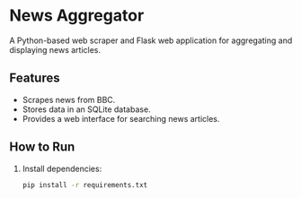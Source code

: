 # News Aggregator

A Python-based web scraper and Flask web application for aggregating and displaying news articles.

## Features
- Scrapes news from BBC.
- Stores data in an SQLite database.
- Provides a web interface for searching news articles.

## How to Run
1. Install dependencies:
   ```bash
   pip install -r requirements.txt
